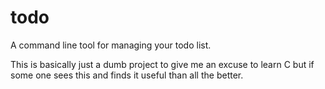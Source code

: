# todo

A command line tool for managing your todo list.

This is basically just a dumb project to give me an excuse to learn C but if
some one sees this and finds it useful than all the better.
